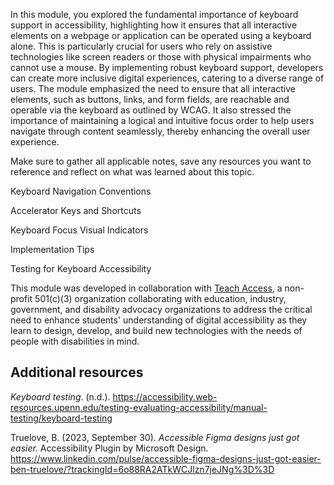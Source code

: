 In this module, you explored the fundamental importance of keyboard support in accessibility, highlighting how it ensures that all interactive elements on a webpage or application can be operated using a keyboard alone. This is particularly crucial for users who rely on assistive technologies like screen readers or those with physical impairments who cannot use a mouse. By implementing robust keyboard support, developers can create more inclusive digital experiences, catering to a diverse range of users. The module emphasized the need to ensure that all interactive elements, such as buttons, links, and form fields, are reachable and operable via the keyboard as outlined by WCAG. It also stressed the importance of maintaining a logical and intuitive focus order to help users navigate through content seamlessly, thereby enhancing the overall user experience.

Make sure to gather all applicable notes, save any resources you want to reference and reflect on what was learned about this topic.

Keyboard Navigation Conventions

Accelerator Keys and Shortcuts

Keyboard Focus Visual Indicators

Implementation Tips

Testing for Keyboard Accessibility

This module was developed in collaboration with [Teach Access](https://teachaccess.org/), a non-profit 501(c)(3) organization collaborating with education, industry, government, and disability advocacy organizations to address the critical need to enhance students' understanding of digital accessibility as they learn to design, develop, and build new technologies with the needs of people with disabilities in mind.

## Additional resources

_Keyboard testing_. (n.d.). https://accessibility.web-resources.upenn.edu/testing-evaluating-accessibility/manual-testing/keyboard-testing

Truelove, B. (2023, September 30). _Accessible Figma designs just got easier._ Accessibility Plugin by Microsoft Design. https://www.linkedin.com/pulse/accessible-figma-designs-just-got-easier-ben-truelove/?trackingId=6o88RA2ATkWCJlzn7jeJNg%3D%3D

| |
|:---:|